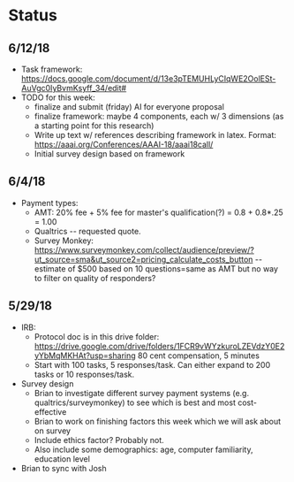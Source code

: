 # Status

## 6/12/18
* Task framework: https://docs.google.com/document/d/13e3pTEMUHLyCIqWE2OolESt-AuVgc0IyBvmKsyff_34/edit#
* TODO for this week:
  * finalize and submit (friday) AI for everyone proposal
  * finalize framework: maybe 4 components, each w/ 3 dimensions (as a starting point for this research)
  * Write up text w/ references describing framework in latex. Format: https://aaai.org/Conferences/AAAI-18/aaai18call/
  * Initial survey design based on framework

## 6/4/18
* Payment types:
  * AMT: 20% fee + 5% fee for master's qualification(?) = 0.8 + 0.8*.25 = 1.00
  * Qualtrics -- requested quote.
  * Survey Monkey: https://www.surveymonkey.com/collect/audience/preview/?ut_source=sma&ut_source2=pricing_calculate_costs_button  -- estimate of $500 based on 10 questions=same as AMT but no way to filter on quality of responders?

## 5/29/18
* IRB: 
  * Protocol doc is in this drive folder: https://drive.google.com/drive/folders/1FCR9vWYzkuroLZEVdzY0E2yYbMqMKHAt?usp=sharing 
80 cent compensation, 5 minutes
  * Start with 100 tasks, 5 responses/task. Can either expand to 200 tasks or 10 responses/task.
* Survey design
  * Brian to investigate different survey payment systems (e.g. qualtrics/surveymonkey) to see which is best and most cost-effective
  * Brian to work on finishing factors this week which we will ask about on survey
  * Include ethics factor? Probably not.
  * Also include some demographics: age, computer familiarity, education level
* Brian to sync with Josh
